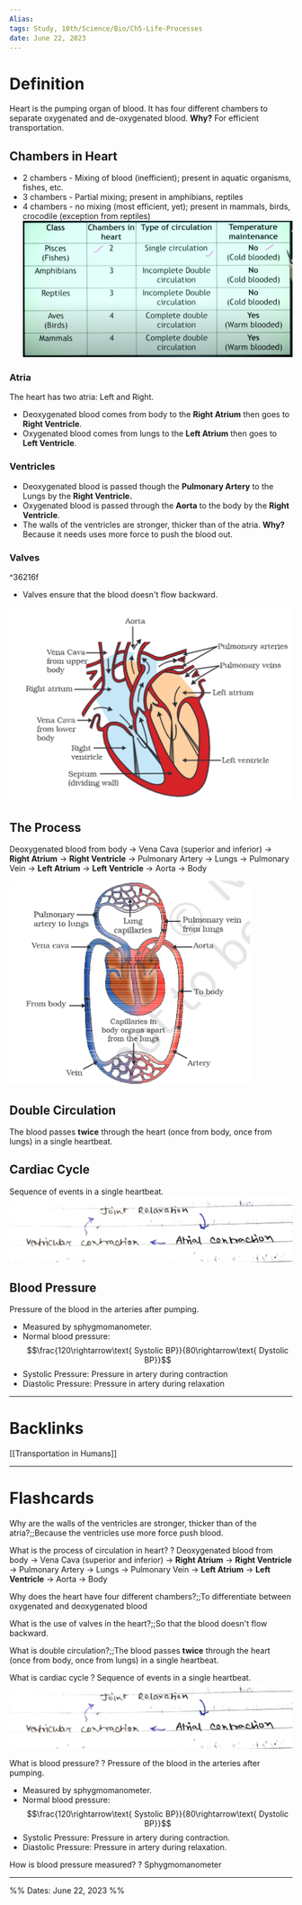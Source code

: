 ```yaml
---
Alias:
tags: Study, 10th/Science/Bio/Ch5-Life-Processes
date: June 22, 2023
---
```

# Definition
Heart is the pumping organ of blood. It has four different chambers to separate oxygenated and de-oxygenated blood. **Why?** For efficient transportation. 
## Chambers in Heart
- 2 chambers - Mixing of blood (inefficient); present in aquatic organisms, fishes, etc.
- 3 chambers - Partial mixing; present in amphibians, reptiles
- 4 chambers - no mixing (most efficient, yet); present in mammals, birds, crocodile (exception from reptiles)
![Pasted image 20231218204022.png](assets/pasted-image-20231218204022-abe17b07331aaa2334e3fa70a45fec69.png)
### Atria
The heart has two atria: Left and Right.
- Deoxygenated blood comes from body to the **Right Atrium** then goes to **Right Ventricle**.
- Oxygenated blood comes from lungs to the **Left Atrium** then goes to **Left Ventricle**.
### Ventricles
- Deoxygenated blood is passed though the **Pulmonary Artery** to the Lungs by the **Right Ventricle.**
- Oxygenated blood is passed through the **Aorta** to the body by the **Right Ventricle**.
- The walls of the ventricles are stronger, thicker than of the atria. **Why?** Because it needs uses more force to push the blood out.
### Valves

^36216f

- Valves ensure that the blood doesn't flow backward.

![500](assets/pasted-image-20230622201205-2976e3d0f28c530924e675139dc29adb.png)
## The Process
Deoxygenated blood from body -> Vena Cava (superior and inferior) -> **Right Atrium** -> **Right Ventricle** -> Pulmonary Artery -> Lungs -> Pulmonary Vein -> **Left Atrium** -> **Left Ventricle** -> Aorta -> Body

![500](assets/pasted-image-20230622201910-f96b13187ce9be85ceba844af8a6906a.png)
## Double Circulation
The blood passes **twice** through the heart (once from body, once from lungs) in a single heartbeat.
## Cardiac Cycle
Sequence of events in a single heartbeat.
![Cardiac Cycles.jpg](assets/cardiac-cycles-151cf9cd5611ea74db45e2def7966bbc.jpg)
## Blood Pressure
Pressure of the blood in the arteries after pumping.
- Measured by sphygmomanometer. 
- Normal blood pressure: $$\frac{120\rightarrow\text{ Systolic BP}}{80\rightarrow\text{ Dystolic BP}}$$
- Systolic Pressure: Pressure in artery during contraction
- Diastolic Pressure: Pressure in artery during relaxation

---
# Backlinks
[[Transportation in Humans]]

---
# Flashcards

Why are the walls of the ventricles are stronger, thicker than of the atria?;;Because the ventricles use more force push blood.
<!--SR:!2024-05-01,227,280-->

What is the process of circulation in heart?
?
Deoxygenated blood from body -> Vena Cava (superior and inferior) -> **Right Atrium** -> **Right Ventricle** -> Pulmonary Artery -> Lungs -> Pulmonary Vein -> **Left Atrium** -> **Left Ventricle** -> Aorta -> Body
<!--SR:!2025-01-21,366,268-->

Why does the heart have four different chambers?;;To differentiate between oxygenated and deoxygenated blood
<!--SR:!2025-04-21,448,268-->

What is the use of valves in the heart?;;So that the blood doesn't flow backward.
<!--SR:!2024-03-21,197,288-->

What is double circulation?;;The blood passes **twice** through the heart (once from body, once from lungs) in a single heartbeat.
<!--SR:!2024-11-29,388,302-->

What is cardiac cycle
?
Sequence of events in a single heartbeat.
![Cardiac Cycles.jpg](assets/cardiac-cycles-151cf9cd5611ea74db45e2def7966bbc.jpg)
<!--SR:!2024-03-18,46,188-->

What is blood pressure?
?
Pressure of the blood in the arteries after pumping.
- Measured by sphygmomanometer.
- Normal blood pressure: $$\frac{120\rightarrow\text{ Systolic BP}}{80\rightarrow\text{ Dystolic BP}}$$
- Systolic Pressure: Pressure in artery during contraction.
- Diastolic Pressure: Pressure in artery during relaxation.
<!--SR:!2024-04-18,172,222-->

How is blood pressure measured?
?
Sphygmomanometer
<!--SR:!2025-03-13,463,300-->

---

%%
Dates: June 22, 2023
%%